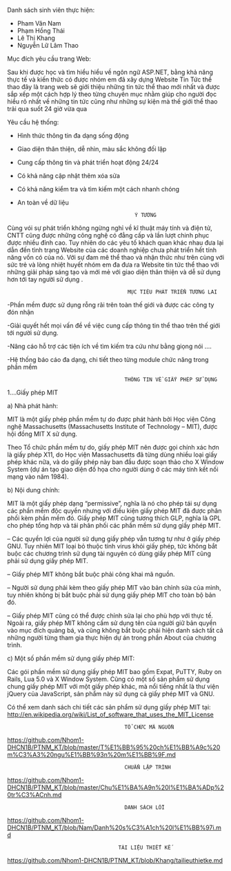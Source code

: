 Danh sách sinh viên thực hiện:
   - Pham Văn Nam
   - Phạm Hồng Thái
   - Lê Thị Khang
   - Nguyễn Lữ Lâm Thao

Mục đích yêu cầu trang Web:

  Sau khi được học và tìm hiểu hiểu về ngôn ngữ ASP.NET, bằng khả năng thực tế và kiến thức có được nhóm em đã xây dựng Website Tin Tức thể thao đây là trang web sẽ giới thiệu những tin tức thể thao mới nhất và được sắp xếp một cách hợp lý theo từng chuyên mục nhằm giúp cho người đọc hiểu rõ nhất về những tin tức cũng như những sự kiện mà thế giới thể thao trải qua suốt 24 giờ vừa qua
  
  Yêu cầu hệ thống:
   
 - Hình thức thông tin đa dạng sống động
  
 - Giao diện thân thiện, dễ nhìn, màu sắc không đối lập
  
 - Cung cấp thông tin và phát triển hoạt động 24/24
  
 - Có khả năng cập nhật thêm xóa sửa
  
 - Có khả năng kiểm tra và tìm kiếm một cách nhanh chóng
  
 - An toàn về dữ liệu
 
                                             Ý TƯỞNG
                                             
 Cùng vói sự phát triển không ngừng nghỉ về kĩ thuật máy tính và điện tử, CNTT cũng được những công nghệ có đẳng cấp  và lần lượt chinh phục được nhiều đỉnh cao.  Tuy nhiên  do các yêu tố khách quan khác nhau đưa lại dẫn đến tình trạng Website của các doanh nghiệp chưa phát triển hết tính năng vốn có của nó. Với sự đam mê thể thao và nhận thức như trên cùng với sức trẻ và lòng nhiệt huyết nhóm em đa đưa ra Website tin tức thể thao với những giải pháp sáng tạo và mới mẻ với giao diện thân thiện và dễ sử dụng hơn tới tay người sử dụng .
 
                                           MỤC TIÊU PHÁT TRIỂN TƯƠNG LAI

-Phần mềm được sử dụng rỗng rãi trên toàn thế giới và được các công ty đón nhận

-Giải quyết hết mọi vấn đề về việc cung cấp thông tin thể thao trên thế giới tới người sử dụng.

-Nâng cáo hỗ trợ các tiện ích về tìm kiếm tra cứu như bằng giọng nói ....

-Hệ thống báo cáo đa dạng, chi tiết theo từng module chức năng trong phần mềm

 
                                          THÔNG TIN VỀ GIẤY PHÉP SỬ DỤNG
                                          
1….Giấy phép MIT

a) Nhà phát hành:

   MIT là một giấy phép phần mềm tự do được phát hành bởi Học viện Công nghệ Massachusetts (Massachusetts Institute of Technology – MIT), được hội đồng MIT X sử dụng.
   
   Theo Tổ chức phần mềm tự do, giấy phép MIT nên được gọi chính xác hơn là giấy phép X11, do Học viện Massachusetts đã từng dùng nhiều loại giấy phép khác nữa, và do giấy phép này ban đầu được soạn thảo cho X Window System (dự án tạo giao diện đồ họa cho người dùng ở các máy tính kết nối mạng vào năm 1984).
    
b) Nội dung chính:

   MIT là một giấy phép dạng “permissive”, nghĩa là nó cho phép tái sự dụng các phần mềm độc quyền nhưng với điều kiện giấy phép MIT đã được phân phối kèm phần mềm đó. Giấy phép MIT cũng tương thích GLP, nghĩa là GPL cho phép tổng hợp và tái phân phối các phần mềm sử dụng giấy phép MIT.
   
–  Các quyền lợi của người sử dụng giấy phép vẫn tương tự như ở giấy phép GNU. Tuy nhiên MIT loại bỏ thuộc tính virus khỏi giấy phép, tức không bắt buộc các chương trình sử dụng tài nguyên có dùng giấy phép MIT cũng phải sử dụng giấy phép MIT.

–  Giấy phép MIT không bắt buộc phải công khai mã nguồn.

–  Người sử dụng phải kèm theo giấy phép MIT vào bản chỉnh sửa của mình, tuy nhiên không bị bắt buộc phải sử dụng giấy phép MIT cho toàn bộ bản đó.

–  Giấy phép MIT cũng có thể được chỉnh sửa lại cho phù hợp với thực tế.
Ngoài ra, giấy phép MIT không cấm sử dụng tên của người giữ bản quyền vào mục đích quảng bá, và cũng không bắt buộc phải hiện danh sách tất cả những người từng tham gia thực hiện dự án trong phần About của chương trình.

c) Một số phần mềm sử dụng giấy phép MIT:

   Các gói phần mềm sử dụng giấy phép MIT bao gồm Expat, PuTTY, Ruby on Rails, Lua 5.0 và X Window System.
   Cũng có một số sản phẩm sử dụng chung giấy phép MIT với một giấy phép khác, mà nổi tiếng nhất là thư viện jQuery của JavaScript, sản phẩm này sử dụng cả giấy phép MIT và GNU.
    
Có thể xem danh sách chi tiết các sản phẩm sử dụng giấy phép MIT tại:
http://en.wikipedia.org/wiki/List_of_software_that_uses_the_MIT_License


                                          TỔ CHỨC MÃ NGUỒN
 
 https://github.com/Nhom1-DHCN1B/PTNM_KT/blob/master/T%E1%BB%95%20ch%E1%BB%A9c%20m%C3%A3%20ngu%E1%BB%93n%20m%E1%BB%9F.md
 
                                          CHUẨN LẬP TRÌNH
                                          
 https://github.com/Nhom1-DHCN1B/PTNM_KT/blob/master/Chu%E1%BA%A9n%20l%E1%BA%ADp%20tr%C3%ACnh.md
 
                                          DANH SÁCH LỖI
  https://github.com/Nhom1-DHCN1B/PTNM_KT/blob/Nam/Danh%20s%C3%A1ch%20l%E1%BB%97i.md                                                
                                             
                                        TÀI LIỆU THIẾT KẾ   
                                      
  https://github.com/Nhom1-DHCN1B/PTNM_KT/blob/Khang/tailieuthietke.md
